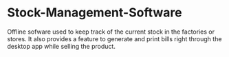 # Stock-Management-Software
Offline sofware used to keep track of the current stock in the factories or stores. It also provides a feature to generate and print bills right through the desktop app while selling the product.
